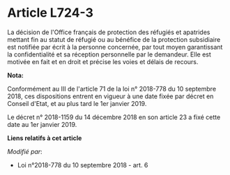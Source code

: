 # Article L724-3

La décision de l'Office français de protection des réfugiés et apatrides mettant fin au statut de réfugié ou au bénéfice de
la protection subsidiaire est notifiée par écrit à la personne concernée, par tout moyen garantissant la confidentialité et
sa réception personnelle par le demandeur. Elle est motivée en fait et en droit et précise les voies et délais de recours.

**Nota:**

Conformément au III de l'article 71 de la loi n° 2018-778 du 10 septembre 2018, ces dispositions entrent en vigueur à une
date fixée par décret en Conseil d'Etat, et au plus tard le 1er janvier 2019.

Le décret n° 2018-1159 du 14 décembre 2018 en son article 23 a fixé cette date au 1er janvier 2019.

**Liens relatifs à cet article**

_Modifié par_:

  - Loi n°2018-778 du 10 septembre 2018 - art. 6
